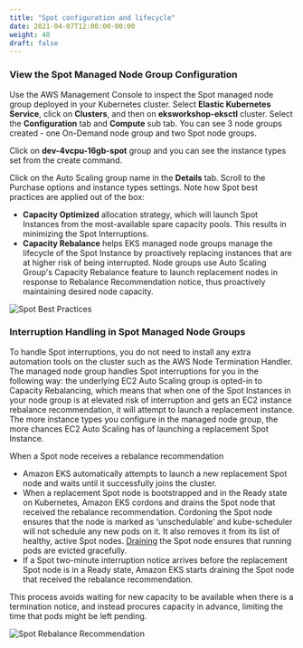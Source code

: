 ```yaml
---
title: "Spot configuration and lifecycle"
date: 2021-04-07T12:00:00-00:00
weight: 40
draft: false
---
```


### View the Spot Managed Node Group Configuration

Use the AWS Management Console to inspect the Spot managed node group deployed in your Kubernetes cluster. Select **Elastic Kubernetes Service**, click on **Clusters**, and then on **eksworkshop-eksctl** cluster. Select the **Configuration** tab and **Compute** sub tab. You can see 3 node groups created - one On-Demand node group and two Spot node groups.

Click on **dev-4vcpu-16gb-spot** group and you can see the instance types set from the create command.

Click on the Auto Scaling group name in the **Details** tab. Scroll to the Purchase options and instance types settings. Note how Spot best practices are applied out of the box:

* **Capacity Optimized** allocation strategy, which will launch Spot Instances from the most-available spare capacity pools. This results in minimizing the Spot Interruptions.
* **Capacity Rebalance** helps EKS managed node groups manage the lifecycle of the Spot Instance by proactively replacing instances that are at higher risk of being interrupted. Node groups use Auto Scaling Group's Capacity Rebalance feature to launch replacement nodes in response to Rebalance Recommendation notice, thus proactively maintaining desired node capacity.

![Spot Best Practices](/images/using_ec2_spot_instances_with_eks/spotworkers/asg_spot_best_practices.png)

### Interruption Handling in Spot Managed Node Groups

To handle Spot interruptions, you do not need to install any extra automation tools on the cluster such as the AWS Node Termination Handler. The managed node group handles Spot interruptions for you in the following way: the underlying EC2 Auto Scaling group is opted-in to Capacity Rebalancing, which means that when one of the Spot Instances in your node group is at elevated risk of interruption and gets an EC2 instance rebalance recommendation, it will attempt to launch a replacement instance. The more instance types you configure in the managed node group, the more chances EC2 Auto Scaling has of launching a replacement Spot Instance.

When a Spot node receives a rebalance recommendation

* Amazon EKS automatically attempts to launch a new replacement Spot node and waits until it successfully joins the cluster.
* When a replacement Spot node is bootstrapped and in the Ready state on Kubernetes, Amazon EKS cordons and drains the Spot node that received the rebalance recommendation. Cordoning the Spot node ensures that the node is marked as ‘unschedulable’ and kube-scheduler will not schedule any new pods on it. It also removes it from its list of healthy, active Spot nodes. [Draining](https://kubernetes.io/docs/tasks/administer-cluster/safely-drain-node/) the Spot node ensures that running pods are evicted gracefully.
* If a Spot two-minute interruption notice arrives before the replacement Spot node is in a Ready state, Amazon EKS starts draining the Spot node that received the rebalance recommendation.

This process avoids waiting for new capacity to be available when there is a termination notice, and instead procures capacity in advance, limiting the time that pods might be left pending.

![Spot Rebalance Recommendation](/images/using_ec2_spot_instances_with_eks/spotworkers/rebalance_recommendation.png)